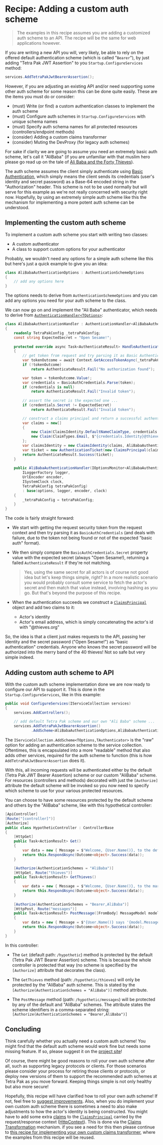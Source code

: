﻿# Recipe: Adding a custom auth scheme

> The examples in this recipe assumes you are adding a customized auth scheme to an API. The recipe will be the same for web applications however.

If you are writing a new API you will, very likely, be able to rely on the offered default authentication scheme (which is called "`Bearer`"), by just adding "Tetra Pak JWT Assertion" to you `Startup.ConfigureServices` method:

```c#
services.AddTetraPakJwtBearerAssertion();
```

However, if you are adjusting an existing API and/or need supporting some other auth scheme for some reason this can be done quite easily. These are the items you must do or consider:

- (must) Write (or find) a custom authentication classes to implement the auth scheme
- (must) Configure auth schemes in `Startup.ConfigureServices` with unique schema names
- (must) Specify auth schema names for all protected resources (controllers/endpoint methods)
- (consider) Adding a custom claims transformer
- (consider) Muting the DevProxy (for legacy auth schemes)

For sake if clarity we are going to assume you need an extremely basic auth scheme, let's call it "AliBaba" (if you are unfamiliar with that muslim hero please go read up on the tale of [Ali Baba and the Forty Thieves](https://en.wikipedia.org/wiki/Ali_Baba_and_the_Forty_Thieves)). 

The auth scheme assumes the client simply authenticate using [Basic Authentication](https://swagger.io/docs/specification/authentication/basic-authentication/), which simply means the client sends its credentials (user's identity and secret password) as a Base-64 encoded string in the "Authorization" header. This scheme is not to be used normally but will serve for this example as we're not really concerned with security right now. Hopefully, by using an extremely simple auth scheme like this the mechanism for implementing a more potent auth scheme can be understood.

## Implementing the custom auth scheme

To implement a custom auth scheme you start with writing two classes:

- A custom authenticator
- A class to support custom options for your authenticator

Probably, we wouldn't need any options for a simple auth scheme like this but here's just a quick example to give you an idea:

```c#
class AliBabaAuthenticationOptions : AuthenticationSchemeOptions
{
    // add any options here
}
```

The options needs to derive from `AuthenticationSchemeOptions` and you can add any options you need for your auth scheme to the class. 

We can now go on and implement the "Ali Baba" authenticator, which needs to derive from [`AuthenticationHandler<TOptions>`][code-AuthenticationHandler-T]: 

```c#
class AliBabaAuthenticationHandler : AuthenticationHandler<AliBabaAuthenticationOptions>
{
    readonly TetraPakConfig _tetraPakConfig;
    const string ExpectedSecret = "Open Sesame!";
    
    protected override async Task<AuthenticateResult> HandleAuthenticateAsync()
    {
        // get token from request and try parsing it as Basic Authentication credentials ...
        var tokenOutcome = await Context.GetAccessTokenAsync(_tetraPakConfig);
        if (!tokenOutcome)
            return AuthenticateResult.Fail("No authorization found");

        var token = tokenOutcome.Value!;
        var credentials = BasicAuthCredentials.Parse(token);
        if (credentials is null)
            return AuthenticateResult.Fail("Invalid token");
        
        // assert the secret is the expected one ...        
        if (credentials.Secret != ExpectedSecret)
            return AuthenticateResult.Fail("Invalid token");

        // construct a claims principal and return a successful authentication result...
        var claims = new[]
        {
            new Claim(ClaimsIdentity.DefaultNameClaimType, credentials.Identity),
            new Claim(ClaimTypes.Email, $"{credentials.Identity}@thieves.org")
        };
        var claimsIdentity = new ClaimsIdentity(claims, AliBabaAuthentication.Scheme);
        var ticket = new AuthenticationTicket(new ClaimsPrincipal(claimsIdentity), Scheme.Name);
        return AuthenticateResult.Success(ticket);
    }
    
    public AliBabaAuthenticationHandler(IOptionsMonitor<AliBabaAuthenticationOptions> options, 
        ILoggerFactory logger, 
        UrlEncoder encoder, 
        ISystemClock clock,
        TetraPakConfig tetraPakConfig) 
        : base(options, logger, encoder, clock)
    {
        _tetraPakConfig = tetraPakConfig;
    }
}
```

The code is fairly straight forward:
- We start with getting the request security token from the request context and then try parsing it as `BasicAuthCredentials` (and deals with failure, due to the token not being found or not of the expected "basic auth" format).

- We then simply compare the `BasicAuthCredentials.Secret` property value with the expected secret (always "Open Sesame!), returning a failed `AuthenticateResult` if they're not matching.
  > Yes, using the same secret for all actors is of course not good idea but let's keep things simple, right? In a more realistic scenario you would probably consult some service to fetch the actor's secret and then match that value instead, involving hashing as you go. But that's beyond the purpose of this recipe.
  
- When the authentication succeeds we construct a [`ClaimsPrincipal`][code-ClaimsPrincipal] object and add two claims to it:
  - Actor's identity 
  - Actor's email address, which is simply concatenating the actor's id with "@thieves.org"

So, the idea is that a client just makes requests to the API, passing her identity and the secret password ("Open Sesame!") as "basic authentication" credentials. Anyone who knows the secret password will be authorized into the merry band of the 40 thieves! Not so safe but very simple indeed.

## Adding custom auth scheme to API

With the custom auth scheme implementation done we are now ready to configure our API to support it. This is done in the `Startup.ConfigureServices`, like in this example: 

```c#
public void ConfigureServices(IServiceCollection services)
{
    services.AddControllers();
            
    // add default Tetra Pak scheme and our own "Ali Baba" scheme ...
    services.AddTetraPakJwtBearerAssertion()
            .AddScheme<AliBabaAuthenticationOptions,AliBabaAuthenticationHandler>("AliBaba", null);
```

The `IServiceCollection.AddScheme<TOptions,TAuthenticator>` is the "raw" option for adding an authentication scheme to the service collection. Oftentimes, this is encapsulated into a more "readable" method that also adds other services, required for the auth scheme to function (this is how `AddTetraPakJwtBearerAssertion` does it).

With this, all incoming requests will be authenticated either by the default (Tetra Pak JWT Bearer Assertion) scheme or our custom "AliBaba" scheme. For resources (controllers and methods) decorated with just the `[Authorize]` attribute the default scheme will be invoked so you now need to specify which scheme to use for your various protected resources.

You can choose to have some resources protected by the default scheme and others by the "AliBaba" scheme, like with this hypothetical controller:

```c#
[ApiController]
[Route("[controller]")]
[Authorize]
public class HypotheticController : ControllerBase
{
    [HttpGet]
    public Task<ActionResult> Get()
    {
        var data = new { Message = $"Welcome, {User.Name()}, to the default endpoint!" };
        return this.RespondAsync(Outcome<object>.Success(data));
    }

    [Authorize(AuthenticationSchemes = "AliBaba")]
    [HttpGet, Route("thieves")]
    public Task<ActionResult> GetThieves()
    {
        var data = new { Message = $"Welcome, {User.Name()}, to the marry band of 40 thieves!" };
        return this.RespondAsync(Outcome<object>.Success(data));
    }
    
    [Authorize(AuthenticationSchemes = "Bearer,AliBaba")]
    [HttpPost, Route("messages")]
    public Task<ActionResult> PostMessage([FromBody] MessageModel model)
    {
        var data = new { Message = $"{User.Name()} says '{model.Message ?? "?"}'" };
        return this.RespondAsync(Outcome<object>.Success(data));
    }
}
```

In this controller:

- The `Get` (default path: `/hypothetic`) method is protected by the default (Tetra Pak JWT Bearer Assertion) scheme. This is because the whole controller is protected that way (no scheme is specified by the `[Authorize]` attribute that decorates the class).

- The `GetThieves` method (path: `/hypothetic/thieves`) will only be protected by the "AliBaba" auth scheme. This is stated by the `[Authorize(AuthenticationSchemes = "AliBaba")]` method attribute.

- The `PostMessage` method (path: `/hypothetic/messages`) will be protected by any of the default and "AliBaba" schemes. The attribute states the scheme identifiers in a comma-separated string: `[Authorize(AuthenticationSchemes = "Bearer,AliBaba")]`

## Concluding

Think carefully whether you actually need a custom auth scheme! You might find that the default auth scheme would work fine but needs some missing feature. If so, please suggest it on the [project site][repo-tetrapak-aspnet-issues]! 

Of course, there might be good reasons to roll your own auth scheme after all, such as supporting legacy protocols or clients. For those scenarios please consider your process for retiring those clients or protocols, or deploy new versions of them to support the recommended auth schemes at Tetra Pak as you move forward. Keeping things simple is not only healthy but also more secure! 
 
Hopefully, this recipe will have clarified how to roll your own auth scheme! If not, feel free to [suggest improvements][repo-tetrapak-aspnet-issues]. Also, when you do implement your own custom auth scheme there is sometimes a need to also make adjustments to how the actor's identity is being constructed. You might have to add some extra [claims][cat-claim] to the [`ClaimsPrincipal`][code-ClaimsPrincipal] carried by the request/response context ([HttpContext][code-HttpContext]). This is done via the [Claims Transformation][cat-claims-transformation] mechanism. if you see a need for this then please continue to [this recipe for implementing your own custom claims transformer][recipe-custom-claims-transformation], where the examples from this recipe will be reused.

[cat-claim]: ../../CAT.md#claim
[cat-claims-transformation]: ../../CAT.md#claims-transformation 
[cat-identity]: ../../CAT.md#identity

[code-AuthenticationHandler-T]: https://docs.microsoft.com/en-us/dotnet/api/microsoft.aspnetcore.authentication.authenticationhandler-1
[code-ClaimsPrincipal]: https://docs.microsoft.com/en-us/dotnet/api/system.security.claims.claimsprincipal
[code-HttpContext]: https://docs.microsoft.com/en-us/dotnet/api/Microsoft.AspNetCore.Http.HttpContext

[recipe-custom-claims-transformation]: Recipe-CustomClaimsTransformation.md 

[repo-tetrapak-aspnet-issues]: https://github.com/Tetra-Pak-APIs/TetraPak.AspNet/issues